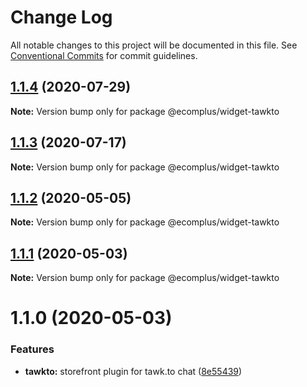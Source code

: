 # Change Log

All notable changes to this project will be documented in this file.
See [Conventional Commits](https://conventionalcommits.org) for commit guidelines.

## [1.1.4](https://github.com/ecomplus/storefront/compare/@ecomplus/widget-tawkto@1.1.3...@ecomplus/widget-tawkto@1.1.4) (2020-07-29)

**Note:** Version bump only for package @ecomplus/widget-tawkto





## [1.1.3](https://github.com/ecomplus/storefront/compare/@ecomplus/widget-tawkto@1.1.2...@ecomplus/widget-tawkto@1.1.3) (2020-07-17)

**Note:** Version bump only for package @ecomplus/widget-tawkto





## [1.1.2](https://github.com/ecomplus/storefront/compare/@ecomplus/widget-tawkto@1.1.1...@ecomplus/widget-tawkto@1.1.2) (2020-05-05)

**Note:** Version bump only for package @ecomplus/widget-tawkto





## [1.1.1](https://github.com/ecomplus/storefront/compare/@ecomplus/widget-tawkto@1.1.0...@ecomplus/widget-tawkto@1.1.1) (2020-05-03)

**Note:** Version bump only for package @ecomplus/widget-tawkto





# 1.1.0 (2020-05-03)


### Features

* **tawkto:** storefront plugin for tawk.to chat ([8e55439](https://github.com/ecomplus/storefront/commit/8e554397b96e396799806a347f3de2e30b58feb8))
